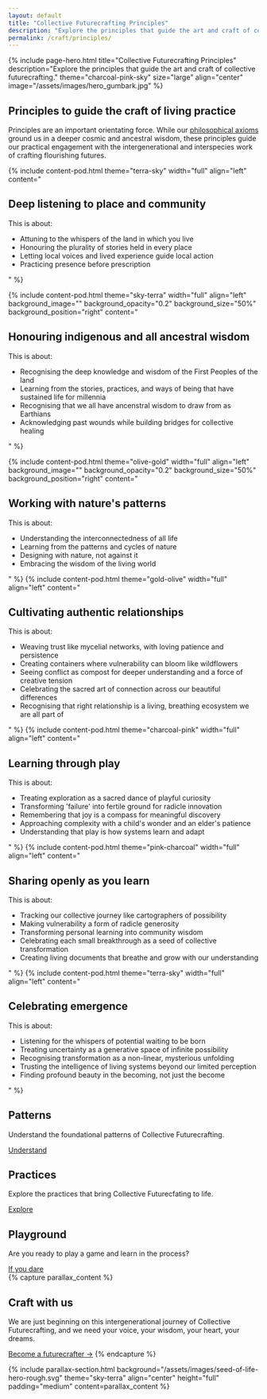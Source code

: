 ```yaml
---
layout: default
title: "Collective Futurecrafting Principles"
description: "Explore the principles that guide the art and craft of collective futurecrafting."
permalink: /craft/principles/
---
```


{% include page-hero.html
  title="Collective Futurecrafting Principles"
  description="Explore the principles that guide the art and craft of collective futurecrafting."
  theme="charcoal-pink-sky"
  size="large"
  align="center"
  image="/assets/images/hero_gumbark.jpg"
%}

<div class="container">
  <div class="section-heading">
    <h2>Principles to guide the craft of living practice</h2>
    <p>Principles are an important orientating force. While our <a href="{{ '/craft/philosophy' | relative_url }}" target="_blank"> philosophical axioms</a> ground us in a deeper cosmic and ancestral wisdom, these principles guide our practical engagement with the intergenerational and interspecies work of crafting flourishing futures.</p>
  </div>
</div>

<div class="content-pod-container">
  {% include content-pod.html
    theme="terra-sky"
    width="full"
    align="left"
    content="
    <h2>Deep listening to place and community</h2>
    <p>This is about:</p>
    <ul>
      <li>Attuning to the whispers of the land in which you live</li>
      <li>Honouring the plurality of stories held in every place</li>
      <li>Letting local voices and lived experience guide local action</li>
      <li>Practicing presence before prescription</li>
    </ul>
    " %}

  {% include content-pod.html
    theme="sky-terra"
    width="full"
    align="left"
    background_image=""
    background_opacity="0.2"
    background_size="50%"
    background_position="right"
    content="
    <h2>Honouring indigenous and all ancestral wisdom</h2>
    <p>This is about:</p>
    <ul>
      <li>Recognising the deep knowledge and wisdom of the First Peoples of the land</li>
      <li>Learning from the stories, practices, and ways of being that have sustained life for millennia</li>
      <li>Recognising that we all have ancenstral wisdom to draw from as Earthians</li>
      <li>Acknowledging past wounds while building bridges for collective healing</li>
    </ul>
    " %}

  {% include content-pod.html
    theme="olive-gold"
    width="full"
    align="left"
    background_image=""
    background_opacity="0.2"
    background_size="50%"
    background_position="right"
    content="
    <h2>Working with nature's patterns</h2>
    <p>This is about:</p>
    <ul>
      <li>Understanding the interconnectedness of all life</li>
      <li>Learning from the patterns and cycles of nature</li>
      <li>Designing with nature, not against it</li>
      <li>Embracing the wisdom of the living world</li>
    </ul>
    " %}
  {% include content-pod.html
    theme="gold-olive"
    width="full"
    align="left"
    content="
     <h2>Cultivating authentic relationships</h2>
      <p>This is about:</p>
      <ul>
        <li>Weaving trust like mycelial networks, with loving patience and persistence</li>
        <li>Creating containers where vulnerability can bloom like wildflowers</li>
        <li>Seeing conflict as compost for deeper understanding and a force of creative tension</li>
        <li>Celebrating the sacred art of connection across our beautiful differences</li>
        <li>Recognising that right relationship is a living, breathing ecosystem we are all part of</li>
      </ul>
  " %}
  {% include content-pod.html
  theme="charcoal-pink"
  width="full"
  align="left"
  content="
    <h2>Learning through play</h2>
    <p>This is about:</p>
    <ul>
      <li>Treating exploration as a sacred dance of playful curiosity</li>
      <li>Transforming 'failure' into fertile ground for radicle innovation</li>
      <li>Remembering that joy is a compass for meaningful discovery</li>
      <li>Approaching complexity with a child's wonder and an elder's patience</li>
      <li>Understanding that play is how systems learn and adapt</li>
    </ul>
    " %}
  {% include content-pod.html
  theme="pink-charcoal"
  width="full"
  align="left"
  content="
    <h2>Sharing openly as you learn</h2>
    <p>This is about:</p>
    <ul>
      <li>Tracking our collective journey like cartographers of possibility</li>
      <li>Making vulnerability a form of radicle generosity</li>
      <li>Transforming personal learning into community wisdom</li>
      <li>Celebrating each small breakthrough as a seed of collective transformation</li>
      <li>Creating living documents that breathe and grow with our understanding</li>
    </ul>
    " %}
  {% include content-pod.html
  theme="terra-sky"
  width="full"
  align="left"
  content="
    <h2>Celebrating emergence</h2>
    <p>This is about:</p>
    <ul>
      <li>Listening for the whispers of potential waiting to be born</li>
      <li>Treating uncertainty as a generative space of infinite possibility</li>
      <li>Recognising transformation as a non-linear, mysterious unfolding</li>
      <li>Trusting the intelligence of living systems beyond our limited perception</li>
      <li>Finding profound beauty in the becoming, not just the become</li>
    </ul>
    " %}
</div>
<!-- Card Content Grid -->
  <section class="content-grid">
    <div class="container">
      <div class="grid">
        <!-- Patterns -->
        <div class="card card--olive-green">
          <h2>Patterns</h2>
          <p>Understand the foundational patterns of Collective Futurecrafting.</p>
          <a href="{{ '/craft/patterns' | relative_url }}" class="button button--primary">Understand</a>
        </div>
        <!-- Practices -->
        <div class="card card--sun-gold">
          <h2>Practices</h2>
          <p>Explore the practices that bring Collective Futurecfating to life. </p>
          <a href="{{ '/craft/practices' | relative_url }}" class="button button--primary">Explore</a>
        </div>
        <!-- Playground -->
        <div class="card card--sky-blue">
          <h2>Playground</h2>
          <p>Are you ready to play a game and learn in the process?</p>
          <a href="{{ '/craft/playground' | relative_url }}" class="button button--primary">If you dare</a>
        </div>
      </div>
    </div>
  </section>
{% capture parallax_content %}
<h2>Craft with us</h2>
<p>
  We are just beginning on this intergenerational journey of Collective Futurecrafting, and we need your voice, your wisdom, your heart, your dreams.
</p>
<a href="{{ '/get-involved' | relative_url }}" class='button button--primary'>Become a futurecrafter →</a>
{% endcapture %}

{% include parallax-section.html
  background="/assets/images/seed-of-life-hero-rough.svg"
  theme="sky-terra"
  align="center"
  height="full"
  padding="medium"
  content=parallax_content
%}